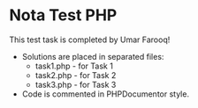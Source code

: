# Nota Test PHP

This test task is completed by Umar Farooq!

- Solutions are placed in separated files:
  - task1.php - for Task 1
  - task2.php - for Task 2
  - task3.php - for Task 3
- Code is commented in PHPDocumentor style.